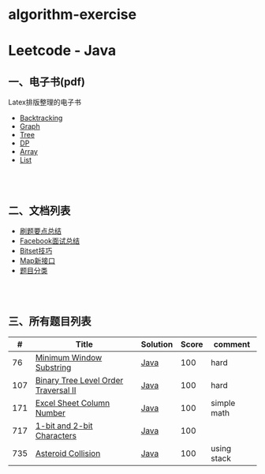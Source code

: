 # algorithm-exercise
# **Leetcode - Java**

## **一、电子书(pdf)**
 Latex排版整理的电子书
  - [Backtracking](https://github.com/dingjikerbo/leetcode/blob/master/ebook/backtracking/leetcode-backtracking.pdf)
  - [Graph](https://github.com/dingjikerbo/leetcode/blob/master/ebook/graph/leetcode-graph.pdf)
  - [Tree](https://github.com/dingjikerbo/leetcode/blob/master/ebook/tree/leetcode-tree.pdf)
  - [DP](https://github.com/dingjikerbo/leetcode/blob/master/ebook/dp/leetcode-dp.pdf)
  - [Array](https://github.com/dingjikerbo/leetcode/blob/master/ebook/array/leetcode-array.pdf)
  - [List](https://github.com/dingjikerbo/leetcode/blob/master/ebook/list/leetcode-list.pdf)

 <br/><br/>

## **二、文档列表**
 - [刷题要点总结](https://github.com/dingjikerbo/leetcode/blob/master/doc/Attention.md)
 - [Facebook面试总结](https://github.com/dingjikerbo/leetcode/blob/master/doc/Facebook.md)
 - [Bitset技巧](https://github.com/dingjikerbo/leetcode/blob/master/doc/BitSet.md)
 - [Map新接口](https://github.com/dingjikerbo/leetcode/blob/master/doc/Map.md)
 - [题目分类](https://github.com/dingjikerbo/leetcode/blob/master/doc/Summary.md)

<br/><br/>

## **三、所有题目列表**
|#|Title|Solution|Score|comment|
|---|----| ----- |----|---------|
|76|[Minimum Window Substring](https://leetcode.com/problems/minimum-window-substring/)|[Java](https://github.com/xuchengyun/algorithm-exercise/blob/master/src/76.%20Minimum%20Window%20Substring.java)|100|hard|
|107|[Binary Tree Level Order Traversal II](https://leetcode.com/problems/binary-tree-level-order-traversal-ii/)|[Java](https://github.com/xuchengyun/algorithm-exercise/blob/master/src/107.%20Binary%20Tree%20Level%20Order%20Traversal%20II.java)|100|hard|
|171|[Excel Sheet Column Number](https://leetcode.com/problems/excel-sheet-column-number/)|[Java](https://github.com/xuchengyun/algorithm-exercise/blob/master/src/titleToNumber.java)|100|simple math|
|717|[1-bit and 2-bit Characters](https://leetcode.com/problems/1-bit-and-2-bit-characters)|[Java](https://github.com/xuchengyun/algorithm-exercise/blob/master/src/717.%201-bit%20and%202-bit%20Characters.java)|100||
|735|[Asteroid Collision](https://leetcode.com/problems/asteroid-collision/)|[Java](https://github.com/xuchengyun/algorithm-exercise/blob/master/src/735.%20Asteroid%20Collision.java)|100|using stack|
